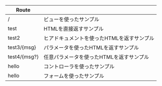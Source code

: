 |  Route  |    |
| ---- | ---- |
|  /  |  ビューを使ったサンプル  |
|  test  |  HTMLを直接返すサンプル  |
|  test2  |  ヒアドキュメントを使ったHTMLを返すサンプル  |
|  test3/{msg}  |  パラメータを使ったHTMLを返すサンプル  |
|  test4/{msg?}  |  任意パラメータを使ったHTMLを返すサンプル  |
|  hello  |  コントローラを使ったサンプル  |
|  hello  |  フォームを使ったサンプル  |
